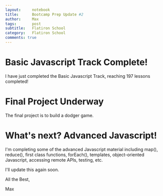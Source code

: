 ```yaml
---
layout:     notebook
title:      Bootcamp Prep Update #2
author:     Max
tags: 		post
subtitle:   Flatiron School
category:   Flatiron School
comments: true
---
```


# Basic Javascript Track Complete!

I have just completed the Basic Javascript Track, reaching 197 lessons completed! 

# Final Project Underway 

The final project is to build a dodger game. 

# What's next? Advanced Javascript!

I'm completing some of the advanced Javascript material including map(), reduce(), first class functions, forEach(), templates, object-oriented Javascript, accessing remote APIs, testing, etc.

I'll update this again soon.  

All the Best, 

Max  